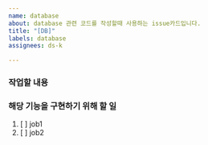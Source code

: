 ```yaml
---
name: database
about: database 관련 코드를 작성할때 사용하는 issue카드입니다.
title: "[DB]"
labels: database
assignees: ds-k

---
```


### 작업할 내용

### 해당 기능을 구현하기 위해 할 일
1. [ ] job1
2. [ ] job2
